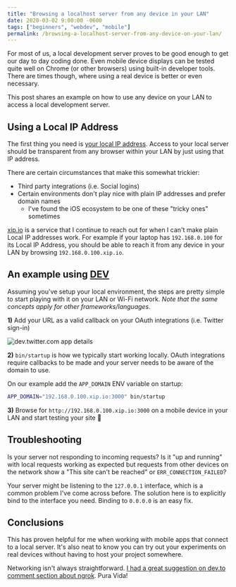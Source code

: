 ```yaml
---
title: "Browsing a localhost server from any device in your LAN"
date: 2020-03-02 9:00:00 -0600
tags: ["beginners", "webdev", "mobile"]
permalink: /browsing-a-localhost-server-from-any-device-on-your-lan/
---
```


For most of us, a local development server proves to be good enough to get our day to day coding done. Even mobile device displays can be tested quite well on Chrome (or other browsers) using built-in developer tools. There are times though, where using a real device is better or even necessary. 

This post shares an example on how to use any device on your LAN to access a local development server.

## Using a Local IP Address

The first thing you need is [your local IP address](http://letmegooglethat.com/?q=whats+my+local+ip+address). Access to  your local server should be transparent from any browser within your LAN by just using that IP address. 

There are certain circumstances that make this somewhat trickier:
 - Third party integrations (i.e. Social logins)
 - Certain environments don't play nice with plain IP addresses and prefer domain names
    - I've found the iOS ecosystem to be one of these "tricky ones" sometimes

[xip.io](http://xip.io/) is a service that I continue to reach out for when I can't make plain Local IP addresses work. For example if your laptop has `192.168.0.100` for its Local IP Address, you should be able to reach it from any device in your LAN by browsing `192.168.0.100.xip.io`.

## An example using [DEV](https://github.com/thepracticaldev/dev.to)

Assuming you've setup your local environment, the steps are pretty simple to start playing with it on your LAN or Wi-Fi network. *Note that the same concepts apply for other frameworks/languages.*

**1)** Add your URL as a valid callback on your OAuth integrations (i.e. Twitter sign-in)

![dev.twitter.com app details](https://dev-to-uploads.s3.amazonaws.com/i/j6z4s68f3lr2i1fhahqs.png)

**2)** `bin/startup` is how we typically start working locally. OAuth integrations require callbacks to be made and your server needs to be aware of the domain to use. 

On our example add the `APP_DOMAIN` ENV variable on startup: 
```bash
APP_DOMAIN="192.168.0.100.xip.io:3000" bin/startup
```

**3)** Browse for `http://192.168.0.100.xip.io:3000` on a mobile device in your LAN and start testing your site 🤩

## Troubleshooting

Is your server not responding to incoming requests? Is it "up and running" with local requests working as expected but requests from other devices on the network show a "This site can't be reached" or `ERR_CONNECTION_FAILED`?

Your server might be listening to the `127.0.0.1` interface, which is a common problem I've come across before. The solution here is to explicitly bind to the interface you need. Binding to `0.0.0.0` is an easy fix.

## Conclusions

This has proven helpful for me when working with mobile apps that connect to a local server. It's also neat to know you can try out your experiments on real devices without having to host your project somewhere.

Networking isn't always straightforward. [I had a great suggestion on dev.to comment section about ngrok](https://dev.to/fdocr/browsing-a-localhost-server-from-any-device-in-your-lan-14md/comments). Pura Vida!